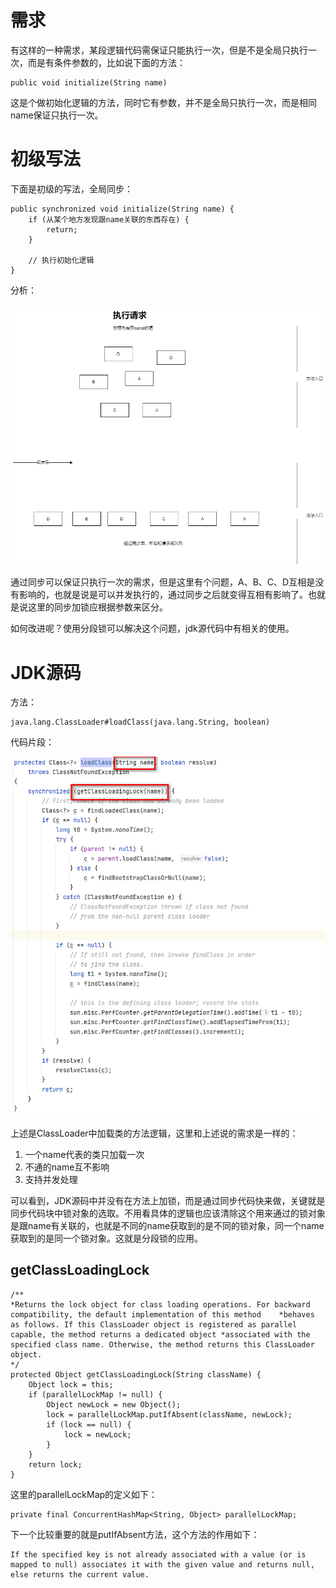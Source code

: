 # 需求

有这样的一种需求，某段逻辑代码需保证只能执行一次，但是不是全局只执行一次，而是有条件参数的，比如说下面的方法：

~~~
public void initialize(String name)
~~~

这是个做初始化逻辑的方法，同时它有参数，并不是全局只执行一次，而是相同name保证只执行一次。

# 初级写法

下面是初级的写法，全局同步：

~~~
public synchronized void initialize(String name) {
	if (从某个地方发现跟name关联的东西存在) {
		return;
	}
	
	// 执行初始化逻辑
}
~~~

分析：

![](../../images/java/分段锁的应用_1.png)

通过同步可以保证只执行一次的需求，但是这里有个问题，A、B、C、D互相是没有影响的，也就是说是可以并发执行的，通过同步之后就变得互相有影响了。也就是说这里的同步加锁应根据参数来区分。

如何改进呢？使用分段锁可以解决这个问题，jdk源代码中有相关的使用。

# JDK源码

方法：

~~~
java.lang.ClassLoader#loadClass(java.lang.String, boolean)
~~~

代码片段：

![](../../images/java/分段锁的应用_2.png)

上述是ClassLoader中加载类的方法逻辑，这里和上述说的需求是一样的：

1. 一个name代表的类只加载一次
2. 不通的name互不影响
3. 支持并发处理

可以看到，JDK源码中并没有在方法上加锁，而是通过同步代码快来做，关键就是同步代码块中锁对象的选取。不用看具体的逻辑也应该清除这个用来通过的锁对象是跟name有关联的，也就是不同的name获取到的是不同的锁对象，同一个name获取到的是同一个锁对象。这就是分段锁的应用。

## getClassLoadingLock

~~~
/**
*Returns the lock object for class loading operations. For backward compatibility, the default implementation of this method    *behaves as follows. If this ClassLoader object is registered as parallel capable, the method returns a dedicated object *associated with the specified class name. Otherwise, the method returns this ClassLoader object.
*/
protected Object getClassLoadingLock(String className) {
	Object lock = this;
	if (parallelLockMap != null) {
		Object newLock = new Object();
		lock = parallelLockMap.putIfAbsent(className, newLock);
		if (lock == null) {
			lock = newLock;
		}
	}
	return lock;
}
~~~

这里的parallelLockMap的定义如下：

~~~
private final ConcurrentHashMap<String, Object> parallelLockMap; 
~~~

下一个比较重要的就是putIfAbsent方法，这个方法的作用如下：

~~~
If the specified key is not already associated with a value (or is mapped to null) associates it with the given value and returns null, else returns the current value.
~~~



